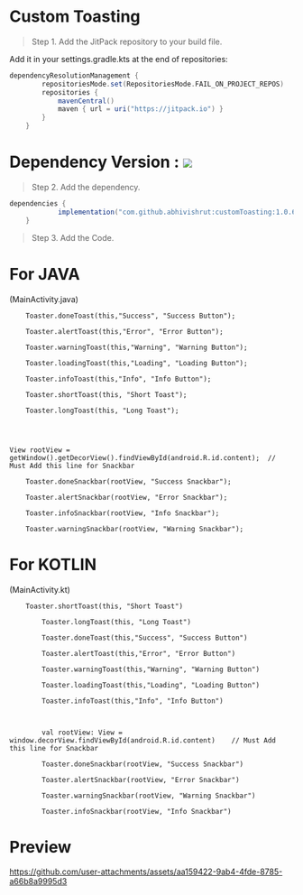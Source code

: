 # Custom Toasting

> Step 1. Add the JitPack repository to your build file.

Add it in your settings.gradle.kts at the end of repositories:

```gradle
dependencyResolutionManagement {
		repositoriesMode.set(RepositoriesMode.FAIL_ON_PROJECT_REPOS)
		repositories {
			mavenCentral()
			maven { url = uri("https://jitpack.io") }
		}
	}
```
# Dependency Version : [![](https://jitpack.io/v/abhivishrut/customToasting.svg)](https://jitpack.io/#abhivishrut/customToasting)
> Step 2. Add the dependency.

```gradle
dependencies {
	        implementation("com.github.abhivishrut:customToasting:1.0.6")
	}
```

> Step 3. Add the Code.
# For JAVA
(MainActivity.java)
```
	Toaster.doneToast(this,"Success", "Success Button");

	Toaster.alertToast(this,"Error", "Error Button");

	Toaster.warningToast(this,"Warning", "Warning Button");

	Toaster.loadingToast(this,"Loading", "Loading Button");

	Toaster.infoToast(this,"Info", "Info Button");

	Toaster.shortToast(this, "Short Toast");

	Toaster.longToast(this, "Long Toast");




View rootView = getWindow().getDecorView().findViewById(android.R.id.content);	// Must Add this line for Snackbar

	Toaster.doneSnackbar(rootView, "Success Snackbar");

	Toaster.alertSnackbar(rootView, "Error Snackbar");

	Toaster.infoSnackbar(rootView, "Info Snackbar");

	Toaster.warningSnackbar(rootView, "Warning Snackbar");
```

# For KOTLIN
(MainActivity.kt)
```
	Toaster.shortToast(this, "Short Toast")

        Toaster.longToast(this, "Long Toast")

        Toaster.doneToast(this,"Success", "Success Button")

        Toaster.alertToast(this,"Error", "Error Button")

        Toaster.warningToast(this,"Warning", "Warning Button")

        Toaster.loadingToast(this,"Loading", "Loading Button")

        Toaster.infoToast(this,"Info", "Info Button")



        val rootView: View = window.decorView.findViewById(android.R.id.content)	// Must Add this line for Snackbar

        Toaster.doneSnackbar(rootView, "Success Snackbar")

        Toaster.alertSnackbar(rootView, "Error Snackbar")

        Toaster.warningSnackbar(rootView, "Warning Snackbar")

        Toaster.infoSnackbar(rootView, "Info Snackbar")
```

# Preview
https://github.com/user-attachments/assets/aa159422-9ab4-4fde-8785-a66b8a9995d3
